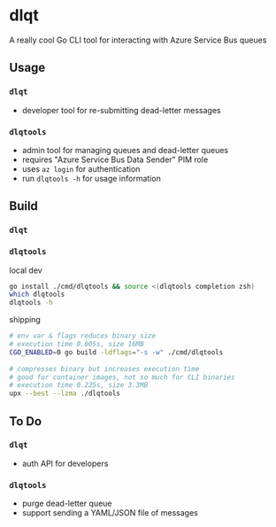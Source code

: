 # dlqt
 
A really cool Go CLI tool for interacting with Azure Service Bus queues
 
## Usage
 
### `dlqt`
 
- developer tool for re-submitting dead-letter messages
 
### `dlqtools`
 
- admin tool for managing queues and dead-letter queues
- requires "Azure Service Bus Data Sender" PIM role
- uses `az login` for authentication
- run `dlqtools -h` for usage information
 
## Build
 
### `dlqt`
 
### `dlqtools`
 
local dev
```bash
go install ./cmd/dlqtools && source <(dlqtools completion zsh)
which dlqtools
dlqtools -h
```
 
shipping
```bash
# env var & flags reduces binary size
# execution time 0.005s, size 16MB
CGO_ENABLED=0 go build -ldflags="-s -w" ./cmd/dlqtools
 
# compresses binary but increases execution time
# good for container images, not so much for CLI binaries
# execution time 0.225s, size 3.3MB
upx --best --lzma ./dlqtools
```
 
## To Do
 
### `dlqt`
 
- auth API for developers
 
### `dlqtools`
 
- purge dead-letter queue
- support sending a YAML/JSON file of messages